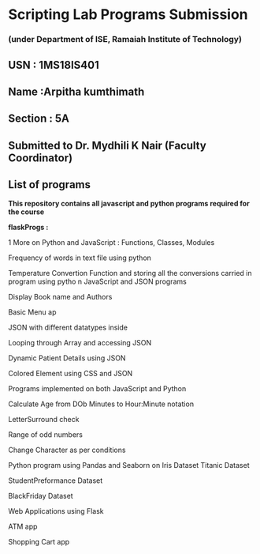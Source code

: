 # Scripting Lab Programs Submission

### (under Department of ISE, Ramaiah Institute of Technology)

## USN : 1MS18IS401

## Name :Arpitha kumthimath

## Section : 5A

## Submitted to Dr. Mydhili K Nair (Faculty Coordinator)

## List of programs
</span>

**This repository contains all javascript and python programs required for the course**

**flaskProgs :**

1 More on Python and JavaScript : Functions, Classes, Modules

Frequency of words in text file using python

Temperature Convertion Function and storing all the conversions carried in program using pytho
n
JavaScript and JSON programs

Display Book name and Authors

Basic Menu ap

JSON with different datatypes inside

Looping through Array and accessing JSON

Dynamic Patient Details using JSON

Colored Element using CSS and JSON

Programs implemented on both JavaScript and Python

Calculate Age from DOb
Minutes to Hour:Minute notation

LetterSurround check

Range of odd numbers

Change Character as per conditions

Python program using Pandas and Seaborn on
Iris Dataset
Titanic Dataset

StudentPreformance Dataset

BlackFriday Dataset

Web Applications using Flask

ATM app

Shopping Cart app
